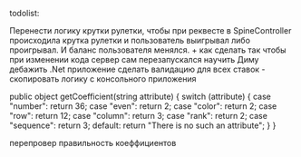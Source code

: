 todolist: 

Перенести логику крутки рулетки, чтобы при реквесте в SpineController происходила крутка рулетки и пользователь выигрывал либо проигрывал. 
И баланс пользователя менялся. +
как сделать так чтобы при изменении кода сервер сам перезапускался
научить Диму дебажить .Net приложение
сделать валидацию для всех ставок - скопировать логику с консольного приложения

public object getCoefficient(string attribute)
{
    switch (attribute)
    {
        case "number":
            return 36;
        case "even":
            return 2;
        case "color":
            return 2;
        case "row":
            return 12;
        case "column":
            return 3;
        case "rank":
            return 2;
        case "sequence":
            return 3;
        default:
            return "There is no such an attribute";
    }
}

перепровер правильность коеффициентов